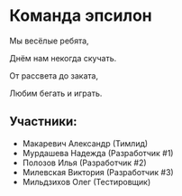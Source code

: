 # Команда эпсилон
  Мы весёлые ребята,
  
  Днём нам некогда скучать.
  
  От рассвета до заката,
  
  Любим бегать и играть.

## Участники:
* Макаревич Александр (Тимлид)
* Мурдашева Надежда (Разработчик #1)
* Полозов Илья (Разработчик #2)
* Милевская Виктория (Разработчик #3)
* Мильдзихов Олег (Тестировщик)